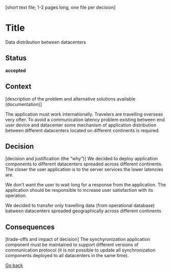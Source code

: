 [short text file; 1-2 pages long, one file per decision]

# Title

Data distribution between datacenters

## Status

**accepted**

## Context

[description of the problem and alternative solutions available (documentation)]

The application must work internationally.
Travelers are travelling overseas very ofter. To avoid a communication latency problem existing between end user device and datacenter some mechanism of application distribution between different datacenters located on different continents is required.

## Decision

[decision and justification (the “why”)]
We decided to deploy application components to different datacenters spreaded across different continents. The closer the user application is to the server services the lower latencies are.  

We don't want the user to wait long for a response from the application. The application should be responsible to increase user satisfaction with its operation.

We decided to transfer only travelling data (from operational database) batween datacenters spreaded geographically across different continents 

## Consequences

[trade-offs and impact of decision]
The synchyronization application component must be maintained to support different versions of communication protocol (it is not possible to update all synchronization components deployed to all datacenters in the same time).  

[Go back](./README.md)